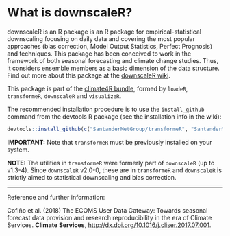 # What is downscaleR?

downscaleR is an R package is an R package for empirical-statistical downscaling focusing on daily data and covering the most popular approaches (bias correction, Model Output Statistics, Perfect Prognosis) and techniques. This package has been conceived to work in the framework of both seasonal forecasting and climate change studies. Thus, it considers ensemble members as a basic dimension of the data structure. Find out more about this package at the [downscaleR wiki](https://github.com/SantanderMetGroup/downscaleR/wiki). 

This package is part of the [climate4R bundle](http://www.meteo.unican.es/climate4r), formed by `loadeR`, `transformeR`, `downscaleR` and `visualizeR`.

The recommended installation procedure is to use the `install_github` command from the devtools R package (see the installation info in the wiki):

```r
devtools::install_github(c("SantanderMetGroup/transformeR", "SantanderMetGroup/downscaleR"))
```
**IMPORTANT:** Note that `transformeR` must be previously installed on your system.
 
**NOTE:** The utilities in `transformeR` were formerly part of `downscaleR` (up to v1.3-4). Since `downscaleR` v2.0-0, these are in `transformeR` and `downscaleR` is strictly aimed to statistical downscaling and bias correction. 

---
Reference and further information: 

Cofiño et al. (2018) The ECOMS User Data Gateway: Towards seasonal forecast data provision and research reproducibility in the era of Climate Services. **Climate Services**, http://dx.doi.org/10.1016/j.cliser.2017.07.001.
